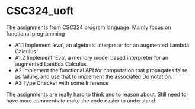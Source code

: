 # CSC324_uoft
The assignments from CSC324 program language. Mainly focus on functional programming

* A1.1 Implement ‘eva’, an algebraic interpreter for an augmented Lambda Calculus.
* A1.2 Implement ‘Eva’, a memory model based interpreter for an augmented Lambda Calculus.
* A2 Implement the functional API for computation that propagates false as failure, and use that to implement the associated Do notation. 
* A3 Type Checker with some Inference

The assignments are really hard to think and to reason about. Still need to have more comments to make the code easier to understand.
